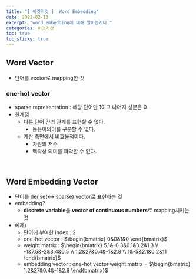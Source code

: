 ```yaml
---
title: "[ 이것저것 ]  Word Embedding"
date: 2022-02-13
excerpt: "word embedding에 대해 알아봅시다."
categories: 이것저것
toc: true
toc_sticky: true
---
```



## Word Vector

- 단어를 vector로 mapping한 것

### one-hot vector
- sparse representation : 해당 단어만 1이고 나머지 성분은 0
- 한계점
    - 다른 단어 간의 관계를 표현할 수 없다.
        - 동음이의어를 구분할 수 없다.
    - 계산 측면에서 비효율적이다.
        - 차원의 저주
        - 맥락상 의미를 파악할 수 없다.

<br/>

## Word Embedding Vector

- 단어를 dense(↔ sparse) vector로 표현하는 것
- embedding?
    - **discrete variable**을 **vector of continuous numbers**로 mapping시키는 것
- 예제)
    - 단어에 부여한 index : 2
    - one-hot vector : $\begin{bmatrix}
    0&0&1&0
    \end{bmatrix}$
    - weight matrix : $\begin{bmatrix}
    5.1&-0.3&0.1&3.2&1.3
    \\ -1&7.5&-2&3.4&0.5
    \\ 1.2&27&0.4&-1&2.8
    \\ 1&-5&2.1&0.2&11
    \end{bmatrix}$
    - embedding vector : one-hot vector·weight matrix = $\begin{bmatrix}
    1.2&27&0.4&-1&2.8
    \end{bmatrix}$